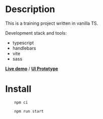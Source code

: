 # Description
This is a training project written in vanilla TS.

Development stack and tools:
- typescript
- handlebars
- vite
- sass

**[Live demo](https://celebrated-sundae-4a98a5.netlify.app)** / **[UI Prototype](https://www.figma.com/file/tlJmcJdQZxyxCgo8xcE81A/Untitled?type=design&node-id=12-224&mode=design&t=dfSHMa5oHrijtPBj-0)**


# Install
```
    npm ci
```
```
    npm run start
```
